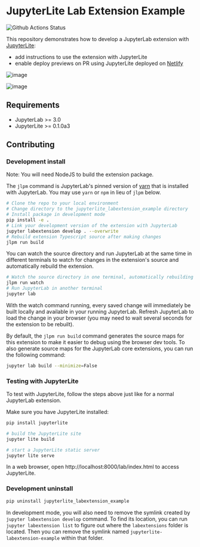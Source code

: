 # JupyterLite Lab Extension Example

![Github Actions Status](https://github.com/jtpio/jupyterlite-labextension-example/workflows/Build/badge.svg)

This repository demonstrates how to develop a JupyterLab extension with [JupyterLite](https://github.com/jupyterlite/jupyterlite):

- add instructions to use the extension with JupyterLite
- enable deploy previews on PR using JupyterLite deployed on [Netlify](https://www.netlify.com/)

![image](https://user-images.githubusercontent.com/591645/124813239-eebcb400-df64-11eb-915b-775b792b489c.png)

![image](https://user-images.githubusercontent.com/591645/124816061-59bbba00-df68-11eb-90ef-702df797aa9e.png)

## Requirements

* JupyterLab >= 3.0
* JupyterLite >= 0.1.0a3

## Contributing

### Development install

Note: You will need NodeJS to build the extension package.

The `jlpm` command is JupyterLab's pinned version of
[yarn](https://yarnpkg.com/) that is installed with JupyterLab. You may use
`yarn` or `npm` in lieu of `jlpm` below.

```bash
# Clone the repo to your local environment
# Change directory to the jupyterlite_labextension_example directory
# Install package in development mode
pip install -e .
# Link your development version of the extension with JupyterLab
jupyter labextension develop . --overwrite
# Rebuild extension Typescript source after making changes
jlpm run build
```

You can watch the source directory and run JupyterLab at the same time in different terminals to watch for changes in the extension's source and automatically rebuild the extension.

```bash
# Watch the source directory in one terminal, automatically rebuilding when needed
jlpm run watch
# Run JupyterLab in another terminal
jupyter lab
```

With the watch command running, every saved change will immediately be built locally and available in your running JupyterLab. Refresh JupyterLab to load the change in your browser (you may need to wait several seconds for the extension to be rebuilt).

By default, the `jlpm run build` command generates the source maps for this extension to make it easier to debug using the browser dev tools. To also generate source maps for the JupyterLab core extensions, you can run the following command:

```bash
jupyter lab build --minimize=False
```

### Testing with JupyterLite

To test with JupyterLite, follow the steps above just like for a normal JupyterLab extension.

Make sure you have JupyterLite installed:

```bash
pip install jupyterlite
```

```bash
# build the JupyterLite site
jupyter lite build

# start a JupyterLite static server
jupyter lite serve
```

In a web browser, open http://localhost:8000/lab/index.html to access JupyterLite.

### Development uninstall

```bash
pip uninstall jupyterlite_labextension_example
```

In development mode, you will also need to remove the symlink created by `jupyter labextension develop`
command. To find its location, you can run `jupyter labextension list` to figure out where the `labextensions`
folder is located. Then you can remove the symlink named `jupyterlite-labextension-example` within that folder.
